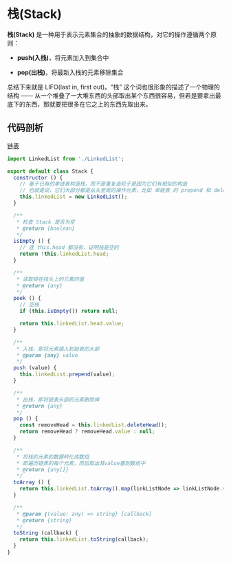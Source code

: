 # 栈(Stack)
**栈(Stack)** 是一种用于表示元素集合的抽象的数据结构，对它的操作遵循两个原则：

- **push(入栈)**，将元素加入到集合中

- **pop(出栈)**，将最新入栈的元素移除集合

总结下来就是 LIFO(last in, first out)。“栈” 这个词也很形象的描述了一个物理的结构 —— 从一个堆叠了一大堆东西的头部取出某个东西很容易，但若是要拿出最底下的东西，那就要把很多在它之上的东西先取出来。

## 代码剖析

[链表](./Linked-List.md)

```js
import LinkedList from './LinkedList';

export default class Stack {
  constructor () {
    // 基于已有的单链表构造栈，而不是重复造轮子是因为它们有相似的构造
    // 也就是说，它们大部分都是从头至尾的操作元素，比如 单链表 的 prepend 和 deleteHead 之于 栈的 push 和 pop
    this.linkedList = new LinkedList();
  }

  /**
   * 检查 Stack 是否为空
   * @return {boolean}
   */
  isEmpty () {
    // 连 this.head 都没有，证明栈是空的
    return !this.linkedList.head;
  }

  /**
   * 读取排在栈头上的元素的值
   * @return {any}
   */
  peek () {
    // 空栈
    if (this.isEmpty()) return null;

    return this.linkedList.head.value;
  }

  /**
   * 入栈，即将元素插入到链表的头部
   * @param {any} value
   */
  push (value) {
    this.linkedList.prepend(value);
  }

  /**
   * 出栈，即将链表头部的元素删除掉
   * @return {any}
   */
  pop () {
    const removeHead = this.linkedList.deleteHead();
    return removeHead ? removeHead.value : null;
  }

  /**
   * 将栈的元素的数据转化成数组
   * 即遍历链表的每个元素，而后取出其value塞到数组中
   * @return {any[]}
   */
  toArray () {
    return this.linkedList.toArray().map(linkListNode => linkListNode.value);
  }

  /**
   * @param {(value: any) => string} [callback]
   * @return {string}
   */
  toString (callback) {
    return this.linkedList.toString(callback);
  }
}
```